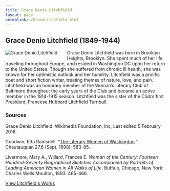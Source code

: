 ```yaml
---
title: Grace Denio Litchfield
layout: page
permalink: /GraceLitchfield.html
---
```


## Grace Denio Litchfield (1849-1944)
<div style="float: left;padding-right: 30px;padding-bottom: 15px;"><img src="https://elizajames.github.io/WLCB_draft/assets/img/GraceLitchfield.jpg" alt="Grace Denio Litchfield"></div>

Grace Denio Litchfield was born in Brooklyn Heights, Brooklyn. She spent much of her life traveling throughout Europe, and resided in Washington DC upon her return to the United States. Though she suffered from chronic ill health, she was known for her optimistic outlook and her humility. Litchfield was a prolific poet and short fiction writer, treating themes of nature, love, and pain. Litchfield was an honorary member of the Woman’s Literary Club of Baltimore throughout the early years of the Club and became an active member in the 1914-1915 season. Litchfield was the sister of the Club’s first President, Francese Hubbard Litchfield Turnbull.

### Sources

Grace Denio Litchfield. Wikimedia Foundation, Inc, Last edited 5 February 2018.

Goodwin, Etta Ramsdell. “[The Literary Women of Washington](https://books.google.com/books?id=qywZAAAAYAAJ&pg=PA585#v=onepage&q=litchfield&f=false).” Chautauquan 27.6 (Sept. 1898): 583-85. 

Livermore, Mary A., Willard, Frances E. *Woman of the Century: Fourteen Hundred-Seventy Biographical Sketches Accompanied by Portraits of Leading American Women in All Walks of Life*. Buffalo, Chicago, New York: Charles Wells Moulton, 1893. 465-466.

[View Litchfield's Works](https://elizajames.github.io/WLCB_draft/browse.html#litchfield)